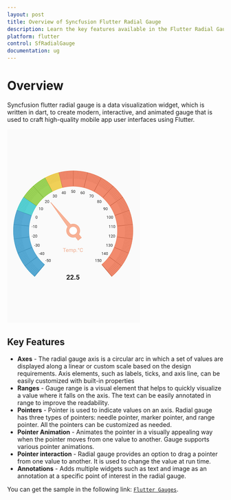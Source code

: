 ```yaml
---
layout: post
title: Overview of Syncfusion Flutter Radial Gauge
description: Learn the key features available in the Flutter Radial Gauge.
platform: flutter
control: SfRadialGauge
documentation: ug
---
```


# Overview

Syncfusion flutter radial gauge is a data visualization widget, which is written in dart, to create modern, interactive, and animated gauge that is used to craft high-quality mobile app user interfaces using Flutter.

![Overview flutter radial gauge](images/overview/gauge_overview.png)

## Key Features

* **Axes** - The radial gauge axis is a circular arc in which a set of values are displayed along a linear or custom scale based on the design requirements. Axis elements, such as labels, ticks, and axis line, can be easily customized with built-in properties
* **Ranges** - Gauge range is a visual element that helps to quickly visualize a value where it falls on the axis. The text can be easily annotated in range to improve the readability.
* **Pointers** - Pointer is used to indicate values on an axis. Radial gauge has three types of pointers: needle pointer, marker pointer, and range pointer. All the pointers can be customized as needed.
* **Pointer Animation** - Animates the pointer in a visually appealing way when the pointer moves from one value to another. Gauge supports various pointer animations.
* **Pointer interaction** - Radial gauge provides an option to drag a pointer from one value to another. It is used to change the value at run time.
* **Annotations** - Adds multiple widgets such as text and image as an annotation at a specific point of interest in the radial gauge.

You can get the sample in the following link: [`Flutter Gauges`](https://github.com/syncfusion/flutter-examples).